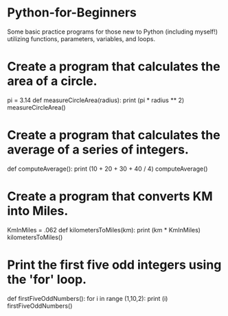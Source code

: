 # Python-for-Beginners
Some basic practice programs for those new to Python (including myself!) utilizing functions, parameters, variables, and loops. 

# Create a program that calculates the area of a circle.

pi = 3.14
def measureCircleArea(radius):
	print (pi * radius ** 2)
measureCircleArea()

# Create a program that calculates the average of a series of integers. 

def computeAverage():
    print (10 + 20 + 30 + 40 / 4)
computeAverage()

# Create a program that converts KM into Miles.

KmInMiles = .062
def kilometersToMiles(km):
    print (km * KmInMiles)
kilometersToMiles()

# Print the first five odd integers using the 'for' loop.

def firstFiveOddNumbers():
    for i in range (1,10,2):
        print (i)
firstFiveOddNumbers()

